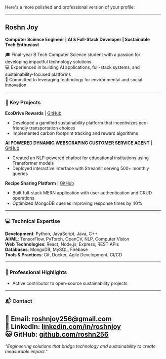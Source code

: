 Here's a more polished and professional version of your profile:

---

## Roshn Joy  
**Computer Science Engineer | AI & Full-Stack Developer | Sustainable Tech Enthusiast**

🎓 Final-year B.Tech Computer Science student with a passion for developing impactful technology solutions  
💻 Experienced in building AI applications, full-stack systems, and sustainability-focused platforms  
🌱 Committed to leveraging technology for environmental and social innovation  

---

### 🚀 Key Projects  
**EcoDrive Rewards** | [GitHub](https://github.com/roshn256/Ecodrive-Drive-Green-Live-Clean-)  
- Developed a gamified sustainability platform that incentivizes eco-friendly transportation choices  
- Implemented carbon footprint tracking and reward algorithms  

**AI POWERED DYNAMIC WEBSCRAPING CUSTOMER SERVICE AGENT** | [GitHub](https://github.com/roshn256/AI-Powered-Customer-Service-agent-)  
- Created an NLP-powered chatbot for educational institutions using Transformer models  
- Deployed interactive interface with Streamlit serving 500+ monthly queries  

**Recipe Sharing Platform** | [GitHub](https://github.com/roshn256/Recipe-Sharing-Platform-with-React-and-ExpressJS)  
- Built full-stack MERN application with user authentication and CRUD operations  
- Optimized MongoDB queries improving response times by 40%  

---

### 💻 Technical Expertise  
**Development**: Python, JavaScript, Java, C++  
**AI/ML**: TensorFlow, PyTorch, OpenCV, NLP, Computer Vision  
**Web Technologies**: React, Node.js, Express, REST APIs  
**Databases**: MongoDB, MySQL, Firebase  
**Tools & Practices**: Git, Docker, Agile Development, CI/CD  

---

### 🌟 Professional Highlights  
- Active contributor to open-source sustainability projects  

---

### 📬 Contact  
📧 **Email**: roshnjoy256@gmail.com  
💼 **LinkedIn**: [linkedin.com/in/roshnjoy](https://www.linkedin.com/in/roshnjoy)  
🐱 **GitHub**: [github.com/roshn256](https://github.com/roshn256)  
---

*"Engineering solutions that bridge technology and sustainability to create measurable impact."*  

